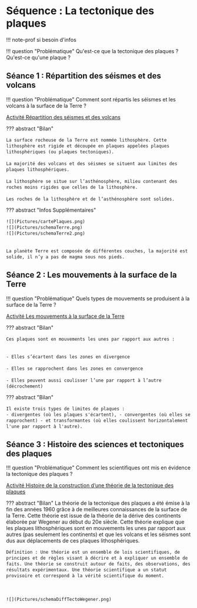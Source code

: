 # Séquence : La tectonique des plaques


!!! note-prof
    si besoin d'infos


!!! question "Problématique"
    Qu'est-ce que la tectonique des plaques ?
    Qu'est-ce qu'une plaque ?

    




## Séance 1 : Répartition des séismes et des volcans

!!! question "Problématique"
    Comment sont répartis les séismes et les volcans à la surface de la Terre ?

[Activité Répartition des séismes et des volcans](../repartSeismesVolcans)




??? abstract "Bilan"

    La surface rocheuse de la Terre est nommée lithosphère. Cette lithosphère est rigide et découpée en plaques appelées plaques lithosphériques (ou plaques tectoniques).
    
    La majorité des volcans et des séismes se situent aux limites des plaques lithosphériques. 
    
    La lithosphère se situe sur l’asthénosphère, milieu contenant des roches moins rigides que celles de la lithosphère. 
    
    Les roches de la lithosphère et de l’asthénosphère sont solides.


??? abstract "Infos Supplémentaires"

    ![](Pictures/cartePlaques.png)
    ![](Pictures/schemaTerre.png)
    ![](Pictures/schemaTerre2.png)


    La planète Terre est composée de différentes couches, la majorité est solide, il n’y a pas de magma sous nos pieds.




## Séance 2 : Les mouvements à la surface de la Terre

!!! question "Problématique"
    Quels types de mouvements se produisent à la surface de la Terre ?

[Activité Les mouvements à la surface de la Terre](../mvtsSurfaceTerre)




??? abstract "Bilan"

    Ces plaques sont en mouvements les unes par rapport aux autres :


    - Elles s’écartent dans les zones en divergence

    - Elles se rapprochent dans les zones en convergence

    - Elles peuvent aussi coulisser l’une par rapport à l’autre (décrochement)
    
??? abstract "Bilan"

    Il existe trois types de limites de plaques : 
    - divergentes (où les plaques s'écartent), - convergentes (où elles se rapprochent) - et transformantes (où elles coulissent horizontalement l'une par rapport à l'autre).

## Séance 3 : Histoire des sciences et tectoniques des plaques

!!! question "Problématique"
    Comment les scientifiques ont mis en évidence la tectonique des plaques ?

[Activité Histoire de la construction d’une théorie de la tectonique des plaques](../histoireTectonique)




??? abstract "Bilan"
    La théorie de la tectonique des plaques a été émise à la fin des années 1960 grâce à de meilleures connaissances de la surface de la Terre. Cette théorie est issue de la théorie de la dérive des continents élaborée par Wegener au début du 20e siècle.
    Cette théorie explique que les plaques lithosphériques sont en mouvements les unes par rapport aux autres (pas seulement les continents) et que les volcans et les séismes sont dus aux déplacements de ces plaques lithosphériques.

    Définition : Une théorie est un ensemble de lois scientifiques, de principes et de règles visant à décrire et à expliquer un ensemble de faits. Une théorie se construit autour de faits, des observations, des résultats expérimentaux. Une théorie scientifique a un statut provisoire et correspond à la vérité scientifique du moment.



    ![](Pictures/schemaDiffTectoWegener.png)
